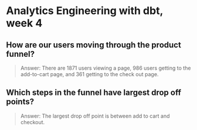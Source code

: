 # Analytics Engineering with dbt, week 4

## How are our users moving through the product funnel?

> Answer: There are 1871 users viewing a page, 986 users getting to the add-to-cart page, and 361 getting to the check out page.

## Which steps in the funnel have largest drop off points?

> Answer: The largest drop off point is between add to cart and checkout.